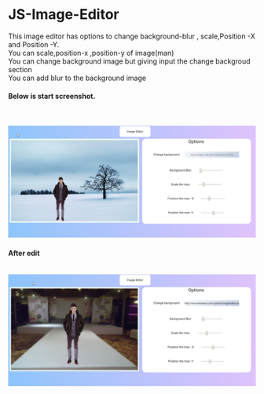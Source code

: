 # JS-Image-Editor
This image editor has options to change background-blur , scale,Position -X and Position -Y.<br>
You can scale,position-x ,position-y of image(man)<br>
You can change background image but giving input the change backgroud section<br>
You can add blur to the background image<br>
<h4> Below is start screenshot.</h4>
<br>
<br>
<img src="screenshot.png" />
<br>
<h4> After edit</h4>
<br>
<img src="edit.png" />

